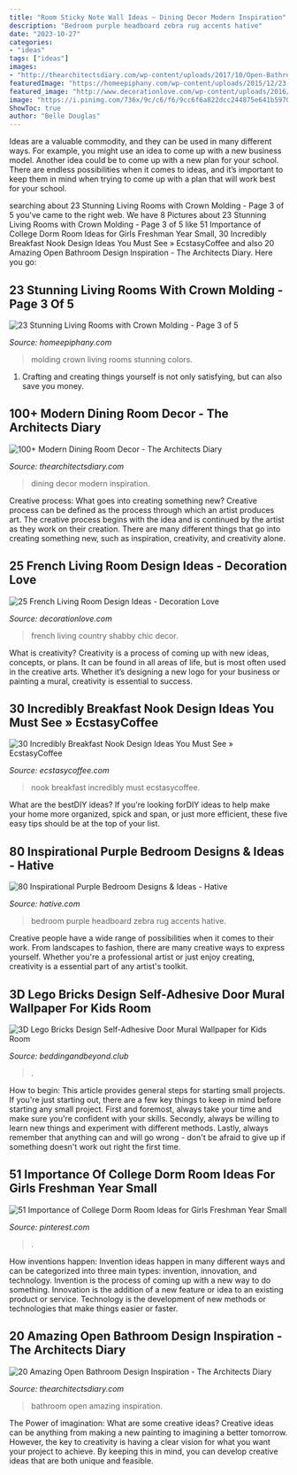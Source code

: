 ```yaml
---
title: "Room Sticky Note Wall Ideas ~ Dining Decor Modern Inspiration"
description: "Bedroom purple headboard zebra rug accents hative"
date: "2023-10-27"
categories:
- "ideas"
tags: ["ideas"]
images:
- "http://thearchitectsdiary.com/wp-content/uploads/2017/10/Open-Bathroom-Design-12.jpg"
featuredImage: "https://homeepiphany.com/wp-content/uploads/2015/12/23-Stunning-Living-Rooms-with-Crown-Molding-10.jpg"
featured_image: "http://www.decorationlove.com/wp-content/uploads/2016/09/Shabby-Chic-French-Country-Living-Room-Decor.jpg"
image: "https://i.pinimg.com/736x/9c/c6/f6/9cc6f6a822dcc244875e641b5970a902.jpg"
ShowToc: true
author: "Belle Douglas"
---
```



Ideas are a valuable commodity, and they can be used in many different ways. For example, you might use an idea to come up with a new business model. Another idea could be to come up with a new plan for your school. There are endless possibilities when it comes to ideas, and it’s important to keep them in mind when trying to come up with a plan that will work best for your school.

	

		
searching about 23 Stunning Living Rooms with Crown Molding - Page 3 of 5 you've came to the right web. We have 8 Pictures about 23 Stunning Living Rooms with Crown Molding - Page 3 of 5 like 51 Importance of College Dorm Room Ideas for Girls Freshman Year Small, 30 Incredibly Breakfast Nook Design Ideas You Must See » EcstasyCoffee and also 20 Amazing Open Bathroom Design Inspiration - The Architects Diary. Here you go:
		
    
## 23 Stunning Living Rooms With Crown Molding - Page 3 Of 5

<img loading=lazy src="https://homeepiphany.com/wp-content/uploads/2015/12/23-Stunning-Living-Rooms-with-Crown-Molding-10.jpg" onerror="this.onerror=null;this.src='https://tse1.mm.bing.net/th?id=OIP.eLyk4VR05KnsIgI_GJxFEQHaFi&amp;pid=15.1';" alt="23 Stunning Living Rooms with Crown Molding - Page 3 of 5">

_Source: homeepiphany.com_

>molding crown living rooms stunning colors. 

	

1. Crafting and creating things yourself is not only satisfying, but can also save you money.

    
## 100+ Modern Dining Room Decor - The Architects Diary

<img loading=lazy src="https://thearchitectsdiary.com/wp-content/uploads/2018/06/Dining-Room-Decor-41.jpg" onerror="this.onerror=null;this.src='https://tse2.mm.bing.net/th?id=OIP.yKHXPaOCbr3AsOx9vmATMQHaLH&amp;pid=15.1';" alt="100+ Modern Dining Room Decor - The Architects Diary">

_Source: thearchitectsdiary.com_

>dining decor modern inspiration. 

	

Creative process: What goes into creating something new?
Creative process can be defined as the process through which an artist produces art. The creative process begins with the idea and is continued by the artist as they work on their creation. There are many different things that go into creating something new, such as inspiration, creativity, and creativity alone.

    
## 25 French Living Room Design Ideas - Decoration Love

<img loading=lazy src="http://www.decorationlove.com/wp-content/uploads/2016/09/Shabby-Chic-French-Country-Living-Room-Decor.jpg" onerror="this.onerror=null;this.src='https://tse1.mm.bing.net/th?id=OIP.46DsImH5QD9z8AqgP-saCAHaLL&amp;pid=15.1';" alt="25 French Living Room Design Ideas - Decoration Love">

_Source: decorationlove.com_

>french living country shabby chic decor. 

	

What is creativity?
Creativity is a process of coming up with new ideas, concepts, or plans. It can be found in all areas of life, but is most often used in the creative arts. Whether it’s designing a new logo for your business or painting a mural, creativity is essential to success.

    
## 30 Incredibly Breakfast Nook Design Ideas You Must See » EcstasyCoffee

<img loading=lazy src="https://i0.wp.com/www.ecstasycoffee.com/wp-content/uploads/2016/11/breakfast-nook-design-ideas13.jpg?resize=600%2C899" onerror="this.onerror=null;this.src='https://tse2.mm.bing.net/th?id=OIP.kz2Dfy62ziiHrPjDAZDsoQHaLG&amp;pid=15.1';" alt="30 Incredibly Breakfast Nook Design Ideas You Must See » EcstasyCoffee">

_Source: ecstasycoffee.com_

>nook breakfast incredibly must ecstasycoffee. 

	

What are the bestDIY ideas?
If you're looking forDIY ideas to help make your home more organized, spick and span, or just more efficient, these five easy tips should be at the top of your list.

    
## 80 Inspirational Purple Bedroom Designs &amp; Ideas - Hative

<img loading=lazy src="https://hative.com/wp-content/uploads/2015/05/purple-bedroom-ideas/61-purple-bedroom-ideas.jpg" onerror="this.onerror=null;this.src='https://tse4.mm.bing.net/th?id=OIP.KCaQ6vwb03BiqgQgwhkmxgHaJ4&amp;pid=15.1';" alt="80 Inspirational Purple Bedroom Designs &amp; Ideas - Hative">

_Source: hative.com_

>bedroom purple headboard zebra rug accents hative. 

	

Creative people have a wide range of possibilities when it comes to their work. From landscapes to fashion, there are many creative ways to express yourself. Whether you're a professional artist or just enjoy creating, creativity is a essential part of any artist's toolkit.

    
## 3D Lego Bricks Design Self-Adhesive Door Mural Wallpaper For Kids Room

<img loading=lazy src="https://cdn.shopify.com/s/files/1/1008/8768/products/jiadou-lego-doorway-mural1_1024x1024.jpg?v=1614654075" onerror="this.onerror=null;this.src='https://tse4.mm.bing.net/th?id=OIP.S3EHg6i7MzMOOd1kPdDeJwHaHX&amp;pid=15.1';" alt="3D Lego Bricks Design Self-Adhesive Door Mural Wallpaper for Kids Room">

_Source: beddingandbeyond.club_

>. 

	

How to begin: This article provides general steps for starting small projects.
If you're just starting out, there are a few key things to keep in mind before starting any small project. First and foremost, always take your time and make sure you're confident with your skills. Secondly, always be willing to learn new things and experiment with different methods. Lastly, always remember that anything can and will go wrong - don't be afraid to give up if something doesn't work out right the first time.

    
## 51 Importance Of College Dorm Room Ideas For Girls Freshman Year Small

<img loading=lazy src="https://i.pinimg.com/736x/9c/c6/f6/9cc6f6a822dcc244875e641b5970a902.jpg" onerror="this.onerror=null;this.src='https://tse2.mm.bing.net/th?id=OIP.q13io2AqnXblslVAJCnZpAHaNK&amp;pid=15.1';" alt="51 Importance of College Dorm Room Ideas for Girls Freshman Year Small">

_Source: pinterest.com_

>. 

	

How inventions happen:
Invention ideas happen in many different ways and can be categorized into three main types: invention, innovation, and technology. Invention is the process of coming up with a new way to do something. Innovation is the addition of a new feature or idea to an existing product or service. Technology is the development of new methods or technologies that make things easier or faster.

    
## 20 Amazing Open Bathroom Design Inspiration - The Architects Diary

<img loading=lazy src="http://thearchitectsdiary.com/wp-content/uploads/2017/10/Open-Bathroom-Design-12.jpg" onerror="this.onerror=null;this.src='https://tse4.mm.bing.net/th?id=OIP.Mc_fpBjU-QyUZe6msTMOaAHaJ4&amp;pid=15.1';" alt="20 Amazing Open Bathroom Design Inspiration - The Architects Diary">

_Source: thearchitectsdiary.com_

>bathroom open amazing inspiration. 

	

The Power of imagination: What are some creative ideas?
Creative ideas can be anything from making a new painting to imagining a better tomorrow. However, the key to creativity is having a clear vision for what you want your project to achieve. By keeping this in mind, you can develop creative ideas that are both unique and feasible.

